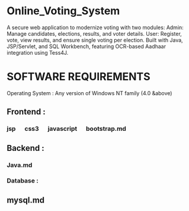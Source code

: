 # Online_Voting_System
A secure web application to modernize voting with two modules: Admin: Manage candidates, elections, results, and voter details. User: Register, vote, view results, and ensure single voting per election. Built with Java, JSP/Servlet, and SQL Workbench, featuring OCR-based Aadhaar integration using Tess4J.

# SOFTWARE REQUIREMENTS

Operating System : Any version of Windows NT family (4.0 &above)
 
## Frontend :
### jsp   css3   javascript   bootstrap.md

## Backend :
### Java.md

### Database :
## mysql.md
